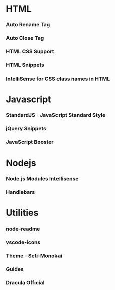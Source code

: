 # HTML
### Auto Rename Tag
### Auto Close Tag
### HTML CSS Support
### HTML Snippets
### IntelliSense for CSS class names in HTML

# Javascript
### StandardJS - JavaScript Standard Style
### jQuery Snippets
### JavaScript Booster


# Nodejs
### Node.js Modules Intellisense
### Handlebars


# Utilities
### node-readme
### vscode-icons
### Theme - Seti-Monokai
### Guides
### Dracula Official
### 
